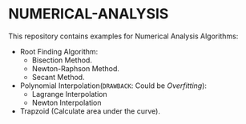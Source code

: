 # NUMERICAL-ANALYSIS
This repository contains examples for Numerical Analysis Algorithms:
- Root Finding Algorithm:
    + Bisection Method.
    + Newton-Raphson Method.
    + Secant Method.
- Polynomial Interpolation(`DRAWBACK`: Could be _Overfitting_):
    + Lagrange Interpolation
    + Newton Interpolation
- Trapzoid (Calculate area under the curve).

